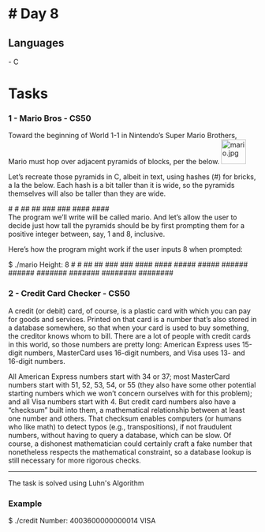 <h1># Day 8</h1>

<h2>Languages</h2>
<div>
- C
</div>


<h1> Tasks </h1>
<h3>1 - Mario Bros - CS50</h3>
Toward the beginning of World 1-1 in Nintendo’s Super Mario Brothers, Mario must hop over adjacent pyramids of blocks, per the below.
<img src="https://cs50.harvard.edu/x/2022/psets/1/mario/more/pyramids.png" alt="mario.jpg" style="width: 50px; height: 50px">
<p>Let’s recreate those pyramids in C, albeit in text, using hashes (#) for bricks, a la the below. Each hash is a bit taller than it is wide, so the pyramids themselves will also be taller than they are wide.</p>
<div>
   #  #
  ##  ##
 ###  ###
####  ####
</div>
The program we’ll write will be called mario. And let’s allow the user to decide just how tall the pyramids should be by first prompting them for a positive integer between, say, 1 and 8, inclusive.

Here’s how the program might work if the user inputs 8 when prompted:

<div>
$ ./mario
Height: 8
       #  #
      ##  ##
     ###  ###
    ####  ####
   #####  #####
  ######  ######
 #######  #######
########  ########
</div>

<h3> 2 - Credit Card Checker - CS50</h3>
<p>A credit (or debit) card, of course, is a plastic card with which you can pay for goods and services. Printed on that card is a number that’s also stored in a database somewhere, so that when your card is used to buy something, the creditor knows whom to bill. There are a lot of people with credit cards in this world, so those numbers are pretty long: American Express uses 15-digit numbers, MasterCard uses 16-digit numbers, and Visa uses 13- and 16-digit numbers. </p>
<p>All American Express numbers start with 34 or 37; most MasterCard numbers start with 51, 52, 53, 54, or 55 (they also have some other potential starting numbers which we won’t concern ourselves with for this problem); and all Visa numbers start with 4. But credit card numbers also have a “checksum” built into them, a mathematical relationship between at least one number and others. That checksum enables computers (or humans who like math) to detect typos (e.g., transpositions), if not fraudulent numbers, without having to query a database, which can be slow. Of course, a dishonest mathematician could certainly craft a fake number that nonetheless respects the mathematical constraint, so a database lookup is still necessary for more rigorous checks.</p>
<hr>
<p>The task is solved using Luhn's Algorithm</p>
<div>
<h3>Example</h3>
$ ./credit
Number: 4003600000000014
VISA
</div>